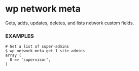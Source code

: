 # wp network meta

Gets, adds, updates, deletes, and lists network custom fields.

### EXAMPLES

    # Get a list of super-admins
    $ wp network meta get 1 site_admins
    array (
      0 => 'supervisor',
    )


